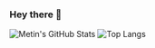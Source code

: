 ### Hey there 👋

<!--
**akinmetin/akinmetin** is a ✨ _special_ ✨ repository because its `README.md` (this file) appears on your GitHub profile.

Here are some ideas to get you started:

- 🔭 I’m currently working on ...
- 🌱 I’m currently learning ...
- 👯 I’m looking to collaborate on ...
- 🤔 I’m looking for help with ...
- 💬 Ask me about ...
- 📫 How to reach me: ...
- 😄 Pronouns: ...
- ⚡ Fun fact: ...
-->
![Metin's GitHub Stats](https://github-readme-stats.vercel.app/api?username=akinmetin)
![Top Langs](https://github-readme-stats.vercel.app/api/top-langs/?username=akinmetin)
